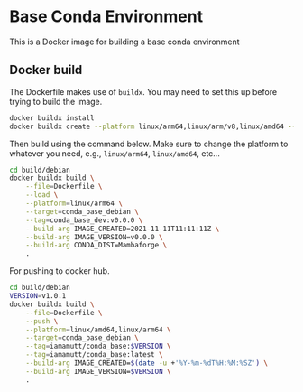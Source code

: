 # Base Conda Environment

This is a Docker image for building a base conda environment

## Docker build

The Dockerfile makes use of `buildx`. You may need to set this up before trying to build the image.

```bash
docker buildx install
docker buildx create --platform linux/arm64,linux/arm/v8,linux/amd64 --name=mrbuild --use
```

Then build using the command below. Make sure to change the platform to whatever you need, e.g., `linux/arm64`, `linux/amd64`, etc...

```bash
cd build/debian
docker buildx build \
    --file=Dockerfile \
    --load \
    --platform=linux/arm64 \
    --target=conda_base_debian \
    --tag=conda_base_dev:v0.0.0 \
    --build-arg IMAGE_CREATED=2021-11-11T11:11:11Z \
    --build-arg IMAGE_VERSION=v0.0.0 \
    --build-arg CONDA_DIST=Mambaforge \
    .
```

For pushing to docker hub.

```bash
cd build/debian
VERSION=v1.0.1
docker buildx build \
    --file=Dockerfile \
    --push \
    --platform=linux/amd64,linux/arm64 \
    --target=conda_base_debian \
    --tag=iamamutt/conda_base:$VERSION \
    --tag=iamamutt/conda_base:latest \
    --build-arg IMAGE_CREATED=$(date -u +'%Y-%m-%dT%H:%M:%SZ') \
    --build-arg IMAGE_VERSION=$VERSION \
    .
```

